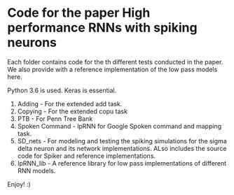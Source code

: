 # Code for the paper High performance RNNs with spiking neurons

Each folder contains code for the th different tests conducted in the paper.
We also provide with a reference implementation of the low pass models here.

Python 3.6 is used.
Keras is essential.

1. Adding - For the extended add task.
2. Copying - For the extended copu task
3. PTB - For Penn Tree Bank
4. Spoken Command - lpRNN for Google Spoken command and mapping task.
5. SD_nets - For modeling and testing the spiking simulations for the sigma delta neuron and its network implementations. ALso includes the source code for Spiker and reference implementations.
6. lpRNN_lib - A reference library for low pass implementations of different RNN models.

Enjoy! :)
